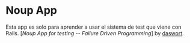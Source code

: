 # Noup App

Esta app es solo para aprender a usar el sistema de test que viene con Rails.
[*Noup App for testing -- Failure Driven Programming*]
by [daswort](http://twitter.com/daswort).